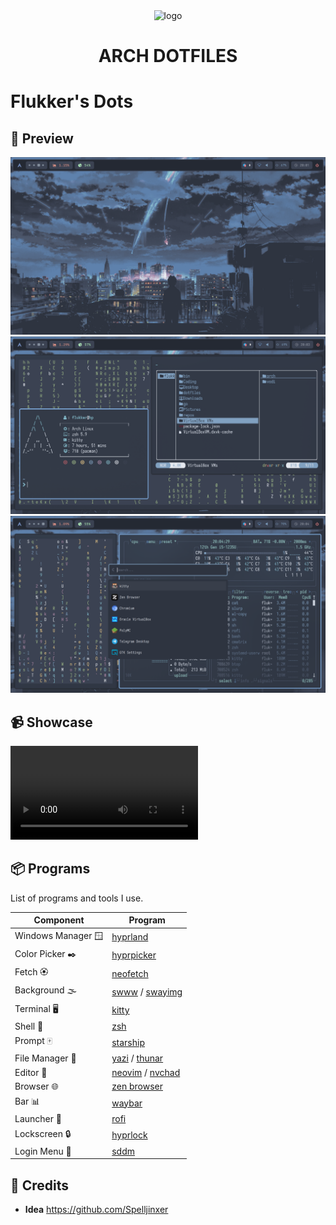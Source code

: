 <div align="center">
    <img src="http://wiki.installgentoo.com/images/f/f9/Arch-linux-logo.png" alt="logo" width=150>
    <h1>ARCH DOTFILES</h1>
</div>


# Flukker's Dots


## 🎸 Preview

![Preview](./Preview/screens-1731078105.png)
![Preview](./Preview/screens-1731078210.png)
![Preview](./Preview/screens-1731078269.png)

## 📹 Showcase
![Preview](./Preview/showcase.mp4)

## 📦 Programs

List of programs and tools I use.


| Component         | Program    |
|-------------------|------------|
| Windows Manager 🪟| [hyprland](https://github.com/hyprwm/Hyprland)  |
| Color Picker ✒️   | [hyprpicker](https://github.com/hyprwm/hyprpicker) |
| Fetch 🏵️          | [neofetch](https://github.com/dylanaraps/neofetch) |
| Background 🌫️     | [swww](https://github.com/LGFae/swww) / [swayimg](https://github.com/artemsen/swayimg)
| Terminal 🖥️       | [kitty](https://github.com/kovidgoyal/kitty)        |
| Shell 🐚          | [zsh](https://github.com/ohmyzsh/ohmyzsh/wiki/Installing-ZSH)   |
| Prompt 🀄         | [starship](https://starsip.rs)
| File Manager 📁   | [yazi](https://github.com/sxyazi/yazi)   / [thunar](https://github.com/mtwebster/thunar)      |
| Editor 📝         | [neovim](https://github.com/neovim/neovim) / [nvchad](https://github.com/NvChad/NvChad)     |
| Browser 🌐        | [zen browser](https://zen-browser.app/)     |
| Bar 📊            | [waybar](https://github.com/Alexays/Waybar)      |
| Launcher 🚀       | [rofi](https://github.com/davatorium/rofi)          |
| Lockscreen 🔒     | [hyprlock](https://github.com/hyprwm/hyprlock)  |
| Login Menu 🚪     | [sddm](https://github.com/sddm/sddm)          |


## 📝 Credits

- **Idea** https://github.com/Spelljinxer
